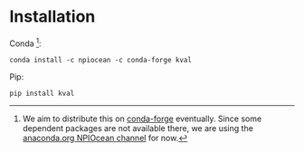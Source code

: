 
# Installation


Conda [^tag]:

```
conda install -c npiocean -c conda-forge kval
```

Pip:

```
pip install kval
```
[^tag]: We aim to distribute this on [conda-forge](https://conda-forge.org/) eventually. Since some dependent packages are not available there, we are using the [anaconda.org NPIOcean channel](https://anaconda.org/npiocean) for now.

